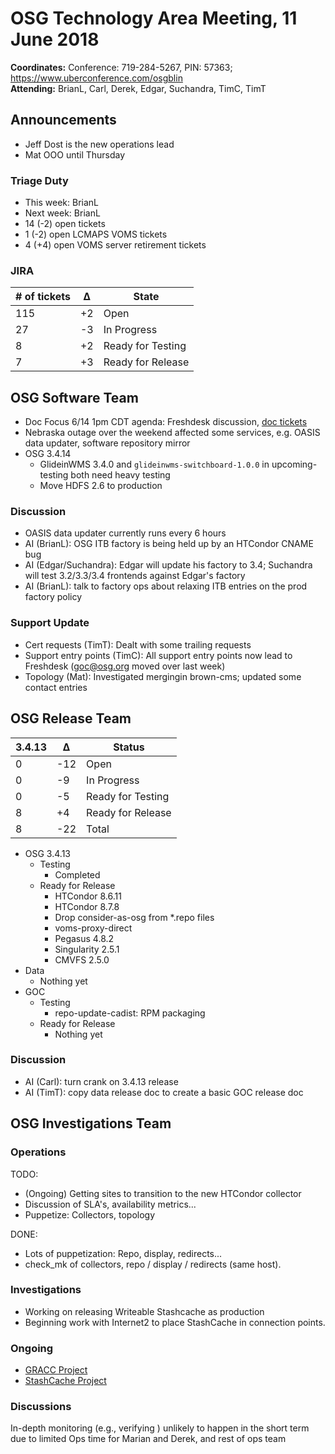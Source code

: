 # OSG Technology Area Meeting, 11 June 2018

**Coordinates:** Conference: 719-284-5267, PIN: 57363; <https://www.uberconference.com/osgblin>  
**Attending:** BrianL, Carl, Derek, Edgar, Suchandra, TimC, TimT  


## Announcements

-   Jeff Dost is the new operations lead
-   Mat OOO until Thursday


### Triage Duty

-   This week: BrianL
-   Next week: BrianL
-   14 (-2) open tickets
-   1 (-2) open LCMAPS VOMS tickets
-   4 (+4) open VOMS server retirement tickets


### JIRA

| # of tickets | &Delta; | State             |
|------------ |------- |----------------- |
| 115          | +2      | Open              |
| 27           | -3      | In Progress       |
| 8            | +2      | Ready for Testing |
| 7            | +3      | Ready for Release |


## OSG Software Team

-   Doc Focus 6/14 1pm CDT agenda: Freshdesk discussion, [doc tickets](https://opensciencegrid.atlassian.net/secure/RapidBoard.jspa?rapidView=7)
-   Nebraska outage over the weekend affected some services, e.g. OASIS data updater, software repository mirror
-   OSG 3.4.14  
    -   GlideinWMS 3.4.0 and `glideinwms-switchboard-1.0.0` in upcoming-testing both need heavy testing
    -   Move HDFS 2.6 to production


### Discussion

-   OASIS data updater currently runs every 6 hours
-   AI (BrianL): OSG ITB factory is being held up by an HTCondor CNAME bug
-   AI (Edgar/Suchandra): Edgar will update his factory to 3.4; Suchandra will test 3.2/3.3/3.4 frontends against Edgar's factory
-   AI (BrianL): talk to factory ops about relaxing ITB entries on the prod factory policy


### Support Update

-   Cert requests (TimT): Dealt with some trailing requests
-   Support entry points (TimC): All support entry points now lead to Freshdesk (goc@osg.org moved over last week)
-   Topology (Mat): Investigated mergingin brown-cms; updated some contact entries


## OSG Release Team

| 3.4.13 | &Delta; | Status            |
|------ |------- |----------------- |
| 0      | -12     | Open              |
| 0      | -9      | In Progress       |
| 0      | -5      | Ready for Testing |
| 8      | +4      | Ready for Release |
| 8      | -22     | Total             |

-   OSG 3.4.13  
    -   Testing  
        -   Completed
    -   Ready for Release  
        -   HTCondor 8.6.11
        -   HTCondor 8.7.8
        -   Drop consider-as-osg from \*.repo files
        -   voms-proxy-direct
        -   Pegasus 4.8.2
        -   Singularity 2.5.1
        -   CMVFS 2.5.0
-   Data  
    -   Nothing yet
-   GOC  
    -   Testing  
        -   repo-update-cadist: RPM packaging
    -   Ready for Release  
        -   Nothing yet


### Discussion

-   AI (Carl): turn crank on 3.4.13 release
-   AI (TimT): copy data release doc to create a basic GOC release doc


## OSG Investigations Team

### Operations

TODO: 
-   (Ongoing) Getting sites to transition to the new HTCondor collector
-   Discussion of SLA's, availability metrics...
-   Puppetize: Collectors, topology

DONE:
-   Lots of puppetization: Repo, display, redirects...
-   check_mk of collectors, repo / display / redirects (same host).

### Investigations

- Working on releasing Writeable Stashcache as production
- Beginning work with Internet2 to place StashCache in connection points.

### Ongoing

-   [GRACC Project](https://jira.opensciencegrid.org/projects/GRACC/)
-   [StashCache Project](https://opensciencegrid.github.io/StashCache/)


### Discussions

In-depth monitoring (e.g., verifying ) unlikely to happen in the short term due to limited Ops time for Marian and Derek, and rest of ops team

